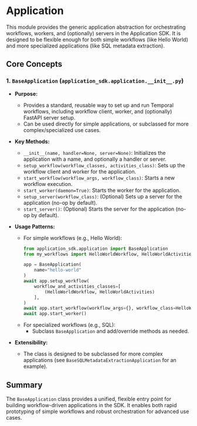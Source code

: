 # Application

This module provides the generic application abstraction for orchestrating workflows, workers, and (optionally) servers in the Application SDK. It is designed to be flexible enough for both simple workflows (like Hello World) and more specialized applications (like SQL metadata extraction).

## Core Concepts

### 1. `BaseApplication` (`application_sdk.application.__init__.py`)
- **Purpose:**
  - Provides a standard, reusable way to set up and run Temporal workflows, including workflow client, worker, and (optionally) FastAPI server setup.
  - Can be used directly for simple applications, or subclassed for more complex/specialized use cases.

- **Key Methods:**
  - `__init__(name, handler=None, server=None)`: Initializes the application with a name, and optionally a handler or server.
  - `setup_workflow(workflow_classes, activities_class)`: Sets up the workflow client and worker for the application.
  - `start_workflow(workflow_args, workflow_class)`: Starts a new workflow execution.
  - `start_worker(daemon=True)`: Starts the worker for the application.
  - `setup_server(workflow_class)`: (Optional) Sets up a server for the application (no-op by default).
  - `start_server()`: (Optional) Starts the server for the application (no-op by default).

- **Usage Patterns:**
  - For simple workflows (e.g., Hello World):
    ```python
    from application_sdk.application import BaseApplication
    from my_workflows import HelloWorldWorkflow, HelloWorldActivities

    app = BaseApplication(
        name="hello-world"
    )
    await app.setup_workflow(
        workflow_and_activities_classes=[
            (HelloWorldWorkflow, HelloWorldActivities)
        ],
    )
    await app.start_workflow(workflow_args={}, workflow_class=HelloWorldWorkflow)
    await app.start_worker()
    ```
  - For specialized workflows (e.g., SQL):
    - Subclass `BaseApplication` and add/override methods as needed.

- **Extensibility:**
  - The class is designed to be subclassed for more complex applications (see `BaseSQLMetadataExtractionApplication` for an example).

## Summary

The `BaseApplication` class provides a unified, flexible entry point for building workflow-driven applications in the SDK. It enables both rapid prototyping of simple workflows and robust orchestration for advanced use cases.
